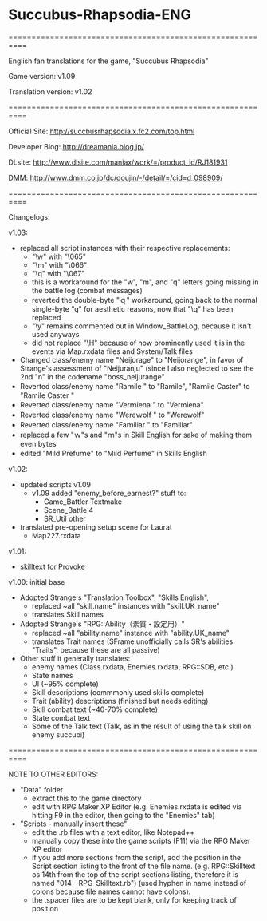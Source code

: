 # Succubus-Rhapsodia-ENG

==========================================================

English fan translations for the game, "Succubus Rhapsodia"

Game version:
v1.09

Translation version:
v1.02


==========================================================

Official Site:
http://succbusrhapsodia.x.fc2.com/top.html

Developer Blog:
http://dreamania.blog.jp/

DLsite:
http://www.dlsite.com/maniax/work/=/product_id/RJ181931

DMM:
http://www.dmm.co.jp/dc/doujin/-/detail/=/cid=d_098909/


==========================================================


Changelogs:

v1.03:
- replaced all script instances with their respective replacements:
	- "\w" with "\065"
	- "\m" with "\066"
	- "\q" with "\067"
	- this is a workaround for the "w", "m", and "q" letters going missing in the battle log (combat messages)
	- reverted the double-byte "ｑ" workaround, going back to the normal single-byte "q" for aesthetic reasons, now that "\q" has been replaced
	- "\y" remains commented out in Window_BattleLog, because it isn't used anyways
	- did not replace "\H" because of how prominently used it is in the events via Map.rxdata files and System/Talk files
- Changed class/enemy name "Neijorage" to "Neijorange", in favor of Strange's assessment of "Neijuranju" (since I also neglected to see the 2nd "n" in the codename "boss_neijurange"
- Reverted class/enemy name "Raｍile " to "Ramile", "Raｍile Caster" to "Ramile Caster "
- Reverted class/enemy name "Verｍiena " to "Vermiena"
- Reverted class/enemy name "Wereｗolf " to "Werewolf"
- Reverted class/enemy name "Faｍiliar " to "Familiar"
- replaced a few "ｗ"s and "ｍ"s in Skill English for sake of making them even bytes
- edited "Mild Prefuｍe" to "Mild Perfume" in Skills English


v1.02:
- updated scripts v1.09
	- v1.09 added "enemy_before_earnest?" stuff to:
		- Game_Battler Textmake
		- Scene_Battle 4
		- SR_Util other
- translated pre-opening setup scene for Laurat
	- Map227.rxdata

v1.01: 
- skilltext for Provoke


v1.00: initial base
- Adopted Strange's "Translation Toolbox", "Skills English", 
	- replaced ~all "skill.name" instances with "skill.UK_name"
	- translates Skill names
- Adopted Strange's "RPG::Ability（素質・設定用）"
	- replaced ~all "ability.name" instance with "ability.UK_name"
	- translates Trait names (SFrame unofficially calls SR's abilities "Traits", because these are all passive)
- Other stuff it generally translates:
	- enemy names (Class.rxdata, Enemies.rxdata, RPG::SDB, etc.)
	- State names
	- UI (~95% complete)
	- Skill descriptions (commmonly used skills complete) 
	- Trait (ability) descriptions (finished but needs editing)
	- Skill combat text (~40-70% complete)
	- State combat text
	- Some of the Talk text (Talk, as in the result of using the talk skill on enemy succubi)
	
	
==========================================================

NOTE TO OTHER EDITORS:

- "Data" folder
	- extract this to the game directory
	- edit with RPG Maker XP Editor (e.g. Enemies.rxdata is edited via hitting F9 in the editor, then going to the "Enemies" tab)
- "Scripts - manually insert these"
	- edit the .rb files with a text editor, like Notepad++
	- manually copy these into the game scripts (F11) via the RPG Maker XP editor
	- if you add more sections from the script, add the position in the Script section listing to the front of the file name. (e.g. RPG::Skilltext os 14th from the top of the script sections listing, therefore it is named "014 - RPG-Skilltext.rb") (used hyphen in name instead of colons because file names cannot have colons).
	- the .spacer files are to be kept blank, only for keeping track of position
	
